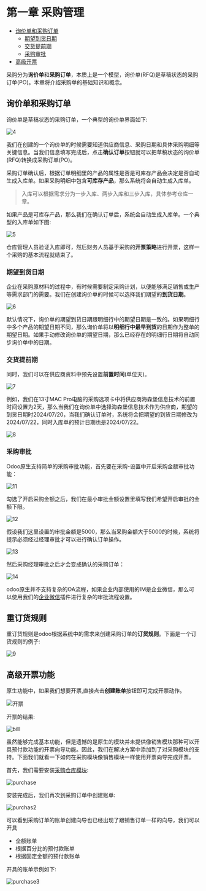 # 第一章 采购管理

* [询价单和采购订单](#询价单和采购订单)
  * [期望到货日期](#期望到货日期)
  * [交货提前期](#交货提前期)
  * [采购审批]()
* [高级开票](#高级开票功能)

采购分为**询价单**和**采购订单**，本质上是一个模型，询价单(RFQ)是草稿状态的采购订单(PO)。本章将介绍采购单的基础知识和概念。

## 询价单和采购订单

询价单是草稿状态的采购订单，一个典型的询价单界面如下:

![4](./images/4.png)

我们在创建的一个询价单的时候需要知道供应商信息、采购日期和具体采购明细等关键信息。当我们信息填写完成后，点击**确认订单**按钮就可以把草稿状态的询价单(RFQ)转换成采购订单(PO)。

采购订单确认后，根据订单明细里的产品的属性是否是可库存产品会决定是否自动生成入库单。如果采购明细中包含**可库存产品**，那么系统将会自动生成入库单。

> 入库可以根据需求分为一步入库、两步入库和三步入库，具体参考仓库一章。

如果产品是可库存产品，那么我们在确认订单后，系统会自动生成入库单。一个典型的入库单如下图:

![5](./images/5.png)

仓库管理人员验证入库即可，然后财务人员基于采购的**开票策略**进行开票，这样一个采购的基本流程就结束了。

### 期望到货日期

企业在采购原材料的过程中，有时候需要制定采购计划，以便能够满足销售或生产等需求部门的需要。我们在创建询价单的时候可以选择我们期望的**到货日期**。

![6](./images/6.png)

默认情况下，询价单的期望到货日期跟明细行中的期望日期是一致的。如果明细行中多个产品的期望日期不同，那么询价单将以**明细行中最早到货**的日期作为整单的期望日期。如果手动修改询价单的期望日期，那么已经存在的明细行日期将自动同步询价单中的日期。

### 交货提前期

同时，我们可以在供应商资料中预先设置**前置时间**(单位天)。

![7](./images/7.png)

例如，我们在13寸MAC Pro电脑的采购选项卡中将供应商海森堡信息技术的前置时间设置为2天，那么当我们在询价单中选择海森堡信息技术作为供应商，期望的到货日期时2024/07/20，当我们确认订单时，系统将会把期望的到货日期修改为2024/07/22，同时入库单的预计日期也是2024/07/22。

![8](./images/8.png)

### 采购审批

Odoo原生支持简单的采购审批功能，首先要在采购-设置中开启采购金额审批功能：

![11](./images/po_approval.png)

勾选了开启采购金额之后，我们在最小审批金额设置里填写我们希望开启审批的金额下限。

![12](./images/12.png)

假设我们这里设置的审批金额是5000，那么当采购金额大于5000的时候，系统将提示必须经过经理审批才可以进行确认订单操作。

![13](./images/13.png)

然后采购经理审批之后才会变成确认的采购订单：

![14](./images/14.png)

odoo原生并不支持复杂的OA流程，如果企业内部使用的IM是企业微信，那么可以使用我们的[企业微信](../chapter10/WeWorkPlus.md#审批)插件进行复杂的审批流程设置。

## 重订货规则

重订货规则是odoo根据系统中的需求来创建采购订单的**订货规则**。下面是一个订货规则的例子:

![9](./images/9.png)

## 高级开票功能

原生功能中，如果我们想要开票,直接点击**创建账单**按钮即可完成开票动作。

![开票](images/bill.png)

开票的结果:

![bill](images/bill2.png)

虽然能够完成基本功能，但是遗憾的是原生的模块并未提供像销售模块那种可以开具预付款功能的开票向导功能。因此，我们在解决方案中添加到了对采购模块的支持。下面我们就看一下如何在采购模块像销售模块一样使用开票向导完成开票。

首先，我们需要安装[采购仓库模块]():

![purchase](images/purchase.png)

安装完成后，我们再次到采购订单中创建账单:

![purchas2](images/purchase2.png)

可以看到采购订单的账单创建向导也已经出现了跟销售订单一样的向导，我们可以开具

* 全额账单
* 根据百分比的预付款账单
* 根据固定金额的预付款账单

开具的账单示例如下:

![purchase3](images/purchase3.png)